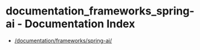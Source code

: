 # documentation_frameworks_spring-ai - Documentation Index

- [/documentation/frameworks/spring-ai/](./_documentation_frameworks_spring-ai_.md)

